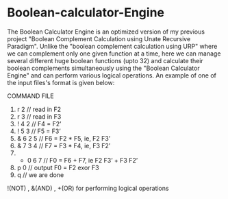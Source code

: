# Boolean-calculator-Engine
The Boolean Calculator Engine is an optimized version of my previous project "Boolean Complement Calculation using Unate Recursive Paradigm". Unlike the "boolean complement calculation using URP" where we can complement only one given function at a time, here we can manage several different huge boolean functions (upto 32) and calculate their boolean complements simultaneously using the "Boolean Calculator Engine" and can perform various logical operations. An example of one of the input files's format is given below:

COMMAND FILE
1.  r 2 // read in F2
2.  r 3 // read in F3
3.  ! 4 2 // F4 = F2’
4.  ! 5 3 // F5 = F3’
5.  & 6 2 5 // F6 = F2 * F5, ie, F2 F3’
6.  & 7 3 4 // F7 = F3 * F4, ie, F3 F2’
7.  + 0 6 7 // F0 = F6 + F7, ie F2 F3’ + F3 F2’
8.  p 0 // output F0 = F2 exor F3
9.  q // we are done

!(NOT) , &(AND) , +(OR) for performing logical operations



